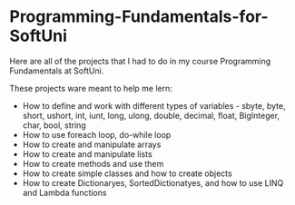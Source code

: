 # Programming-Fundamentals-for-SoftUni
Here are all of the projects that I had to do in my course Programming Fundamentals at SoftUni.

These projects ware meant to help me lern:
- How to define and work with different types of variables - sbyte, byte, short, ushort, int, iunt, long, ulong, double, decimal, float, BigInteger, char, bool, string
- How to use foreach loop, do-while loop
- How to create and manipulate arrays
- How to create and manipulate lists
- How to create methods and use them
- How to create simple classes and how to create objects
- How to create Dictionaryes, SortedDictionatyes, and how to use LINQ and Lambda functions
